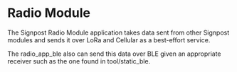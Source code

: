 Radio Module
============

The Signpost Radio Module application takes data sent from other Signpost
modules and sends it over LoRa and Cellular as a best-effort service.

The radio_app_ble also can send this data over BLE given an appropriate receiver
such as the one found in tool/static_ble.
